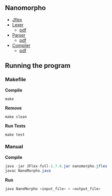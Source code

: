 

## Nanomorpho

* [Jflex](nanomorpho/nanomorpho/nanomorpho.flex)
* [Lexer](nanomorpho/nanomorpho/NanoMorphoLexer.java)
  * [pdf](nanomorpho/latex/scanner/scanner.pdf)
* [Parser](nanomorpho/nanomorpho/NanoMorphoParser.java)
  * [pdf](nanomorpho/latex/parser/parser.pdf)
* [Compiler](nanomorpho/nanomorpho/NanoMorphoCompiler.java)
  * [pdf](nanomorpho/latex/compiler/compiler.pdf)

## Running the program

### Makefile

**Compile**
```
make
```
**Remove**
```
make clean
```
**Run Tests**
```
make test
```

### Manual

**Compile**
```java
java -jar JFlex-full-1.7.0.jar nanomorpho.jflex
javac NanoMorpho.java
```

**Run**
```java
java NanoMorpho <input_file> > <output_file>
```
